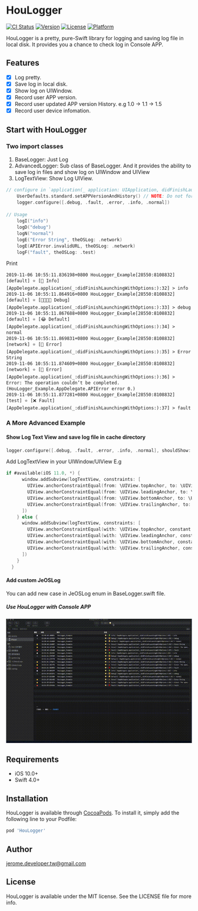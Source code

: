 # HouLogger

[![CI Status](https://img.shields.io/travis/jerome.developer.tw@gmail.com/HouLogger.svg?style=flat)](https://travis-ci.org/jerome.developer.tw@gmail.com/HouLogger)
[![Version](https://img.shields.io/cocoapods/v/HouLogger.svg?style=flat)](https://cocoapods.org/pods/HouLogger)
[![License](https://img.shields.io/cocoapods/l/HouLogger.svg?style=flat)](https://cocoapods.org/pods/HouLogger)
[![Platform](https://img.shields.io/cocoapods/p/HouLogger.svg?style=flat)](https://cocoapods.org/pods/HouLogger)

HouLogger is a pretty, pure-Swift library for logging and saving log file in local disk. It provides you a chance to check log in Console APP.

## Features

- [x] Log pretty.
- [x] Save log in local disk.
- [x] Show log on UIWindow.
- [x] Record user APP version.
- [x] Record user updated APP version History. e.g 1.0 -> 1.1 -> 1.5
- [x] Record user device infomation.

## Start with HouLogger

### Two import classes
1. BaseLogger: Just Log
1. AdvancedLogger: Sub class of BaseLogger. And it provides the ability to save log in files and show log on UIWindow and UIView
1. LogTextView: Show Log UIView.

```swift
// configure in `application(_ application: UIApplication, didFinishLaunchingWithOptions launchOptions: [UIApplicationLaunchOptionsKey: Any]?) -> Bool`
    UserDefaults.standard.setAPPVersionAndHistory() // NOTE: Do not forget this line.
    logger.configure([.debug, .fault, .error, .info, .normal])

// Usage
    logI("info")
    logD("debug")
    logN("normal")
    logE("Error String", theOSLog: .network)
    logE(APIError.invalidURL, theOSLog: .network)
    logF("fault", theOSLog: .test)
```

Print
```
2019-11-06 10:55:11.836198+0800 HouLogger_Example[28550:8108832] [default] ⭐️ [📗 Info] [AppDelegate.application(_:didFinishLaunchingWithOptions:):32] > info
2019-11-06 10:55:11.864916+0800 HouLogger_Example[28550:8108832] [default] ⭐️ [👨‍👩‍👧‍👦 Debug] [AppDelegate.application(_:didFinishLaunchingWithOptions:):33] > debug
2019-11-06 10:55:11.867688+0800 HouLogger_Example[28550:8108832] [default] ⭐️ [😂 Default] [AppDelegate.application(_:didFinishLaunchingWithOptions:):34] > normal
2019-11-06 10:55:11.869831+0800 HouLogger_Example[28550:8108832] [network] ⭐️ [💩 Error] [AppDelegate.application(_:didFinishLaunchingWithOptions:):35] > Error String
2019-11-06 10:55:11.874609+0800 HouLogger_Example[28550:8108832] [network] ⭐️ [💩 Error] [AppDelegate.application(_:didFinishLaunchingWithOptions:):36] > Error: The operation couldn’t be completed. (HouLogger_Example.AppDelegate.APIError error 0.)
2019-11-06 10:55:11.877281+0800 HouLogger_Example[28550:8108832] [test] ⭐️ [❌ Fault] [AppDelegate.application(_:didFinishLaunchingWithOptions:):37] > fault
```
### A More Advanced Example
#### Show Log Text View and save log file in cache directory
```swift
logger.configure([.debug, .fault, .error, .info, .normal], shouldShow: true, shouldCache: true)
```

Add LogTextView in your UIWindow/UIView
E.g
```swift
if #available(iOS 11.0, *) {
      window.addSubview(logTextView, constraints: [
        UIView.anchorConstraintEqual(from: \UIView.topAnchor, to: \UIView.safeAreaLayoutGuide.topAnchor, constant: .defaultMargin),
        UIView.anchorConstraintEqual(from: \UIView.leadingAnchor, to: \UIView.safeAreaLayoutGuide.leadingAnchor, constant: .defaultMargin),
        UIView.anchorConstraintEqual(from: \UIView.bottomAnchor, to: \UIView.safeAreaLayoutGuide.bottomAnchor, constant: CGFloat.defaultMargin.negativeValue),
        UIView.anchorConstraintEqual(from: \UIView.trailingAnchor, to: \UIView.safeAreaLayoutGuide.trailingAnchor, constant: CGFloat.defaultMargin.negativeValue),
      ])
    } else {
      window.addSubview(logTextView, constraints: [
        UIView.anchorConstraintEqual(with: \UIView.topAnchor, constant: .defaultMargin),
        UIView.anchorConstraintEqual(with: \UIView.leadingAnchor, constant: .defaultMargin),
        UIView.anchorConstraintEqual(with: \UIView.bottomAnchor, constant: CGFloat.defaultMargin.negativeValue),
        UIView.anchorConstraintEqual(with: \UIView.trailingAnchor, constant: CGFloat.defaultMargin.negativeValue),
      ])
    }
  }
```
#### Add custom JeOSLog
You can add new case in JeOSLog enum in BaseLogger.swift file.

##### Use HouLogger with Console APP
<img src="logWithConsoleAPP.gif"/>

## Requirements

- iOS 10.0+
- Swift 4.0+

## Installation

HouLogger is available through [CocoaPods](https://cocoapods.org). To install
it, simply add the following line to your Podfile:

```ruby
pod 'HouLogger'
```

## Author

jerome.developer.tw@gmail.com

## License

HouLogger is available under the MIT license. See the LICENSE file for more info.
